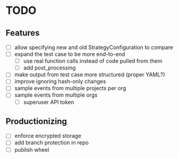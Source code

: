 # TODO

## Features
- [ ] allow specifying new and old StrategyConfiguration to compare
- [ ] expand the test case to be more end-to-end
    - [ ] use real function calls instead of code pulled from them
    - [ ] add post_processing
- [ ] make output from test case more structured (proper YAML?)
- [ ] improve ignoring hash-only changes
- [ ] sample events from multiple projects per org
- [ ] sample events from multiple orgs
    - [ ] superuser API token

## Productionizing
- [ ] enforce encrypted storage
- [ ] add branch protection in repo
- [ ] publish wheel